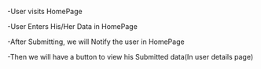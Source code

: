 -User visits HomePage

-User Enters His/Her Data in HomePage

-After Submitting, we will Notify the user in HomePage

-Then we will have a button to view his Submitted data(In user details page)
 

